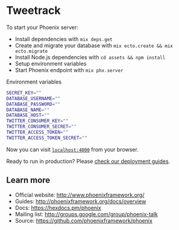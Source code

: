 # Tweetrack

To start your Phoenix server:

  * Install dependencies with `mix deps.get`
  * Create and migrate your database with `mix ecto.create && mix ecto.migrate`
  * Install Node.js dependencies with `cd assets && npm install`
  * Setup environment variables
  * Start Phoenix endpoint with `mix phx.server`
  
Environment variables

```sh
SECRET_KEY=""
DATABASE_USERNAME=""
DATABASE_PASSWORD=""
DATABASE_NAME=""
DATABASE_HOST=""
TWITTER_CONSUMER_KEY=""
TWITTER_CONSUMER_SECRET=""
TWITTER_ACCESS_TOKEN=""
TWITTER_ACCESS_TOKEN_SECRET=""
```

Now you can visit [`localhost:4000`](http://localhost:4000) from your browser.

Ready to run in production? Please [check our deployment guides](http://www.phoenixframework.org/docs/deployment).

## Learn more

  * Official website: http://www.phoenixframework.org/
  * Guides: http://phoenixframework.org/docs/overview
  * Docs: https://hexdocs.pm/phoenix
  * Mailing list: http://groups.google.com/group/phoenix-talk
  * Source: https://github.com/phoenixframework/phoenix
